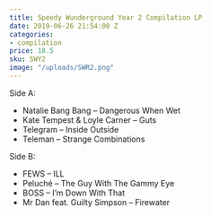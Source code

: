 ```yaml
---
title: Speedy Wunderground Year 2 Compilation LP
date: 2019-06-26 21:54:00 Z
categories:
- compilation
price: 18.5
sku: SWY2
image: "/uploads/SWR2.png"
---
```


Side A:

* Natalie Bang Bang – Dangerous When Wet
* Kate Tempest & Loyle Carner – Guts
* Telegram – Inside Outside
* Teleman – Strange Combinations

Side B:

* FEWS – ILL
* Peluché – The Guy With The Gammy Eye
* BOSS – I’m Down With That
* Mr Dan feat. Guilty Simpson – Firewater

